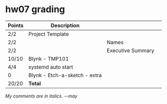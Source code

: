 # hw07 grading

| Points      | Description | | |
| ----------- | ----------- |-|-|
|  2/2  | Project Template | | 
|  2/2  | | Names | 
|  2/2  | | Executive Summary | 
| 10/10 | Blynk - TMP101
|  4/4  | systemd auto start |
|  0    | Blynk - Etch-a-sketch - extra
| 20/20 | **Total**

*My comments are in italics. --may*
